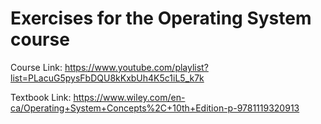 # Exercises for the Operating System course

Course Link: https://www.youtube.com/playlist?list=PLacuG5pysFbDQU8kKxbUh4K5c1iL5_k7k

Textbook Link: https://www.wiley.com/en-ca/Operating+System+Concepts%2C+10th+Edition-p-9781119320913
